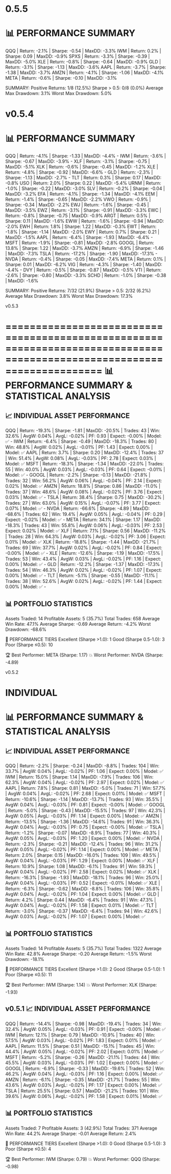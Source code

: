 0.5.5
====================================================================================================
📊 PERFORMANCE SUMMARY
====================================================================================================
   QQQ | Return:   -2.1% | Sharpe: -0.54 | MaxDD:   -3.3%
   IWM | Return:    0.2% | Sharpe:  0.09 | MaxDD:   -0.9%
  SPXS | Return:   -3.3% | Sharpe: -0.39 | MaxDD:   -5.0%
   XLE | Return:   -0.8% | Sharpe: -0.64 | MaxDD:   -0.9%
   GLD | Return:   -3.1% | Sharpe: -1.13 | MaxDD:   -3.6%
  AAPL | Return:   -3.7% | Sharpe: -1.38 | MaxDD:   -3.7%
  AMZN | Return:   -4.1% | Sharpe: -1.06 | MaxDD:   -4.1%
  META | Return:   -0.6% | Sharpe: -0.10 | MaxDD:   -3.1%

SUMMARY:
Positive Returns: 1/8 (12.5%)
Sharpe > 0.5: 0/8 (0.0%)
Average Max Drawdown: 3.1%
Worst Max Drawdown: 5.0%


v0.5.4
====================================================================================================
📊 PERFORMANCE SUMMARY
====================================================================================================
   QQQ | Return:   -4.1% | Sharpe: -1.33 | MaxDD:   -4.4% -
   IWM | Return:   -3.6% | Sharpe: -0.67 | MaxDD:   -3.9% -
   XLF | Return:   -3.1% | Sharpe: -0.75 | MaxDD:   -5.1% 
   XLK | Return:   -0.6% | Sharpe: -0.45 | MaxDD:   -1.2%
   XLE | Return:   -4.8% | Sharpe: -0.92 | MaxDD:   -6.6% -
   GLD | Return:   -2.3% | Sharpe: -1.13 | MaxDD:   -2.7% -
   TLT | Return:    0.3% | Sharpe:  0.17 | MaxDD:   -0.8%
   USO | Return:    2.0% | Sharpe:  0.22 | MaxDD:   -5.4%
  URNM | Return:   -1.0% | Sharpe: -0.22 | MaxDD:   -3.0%
   SLV | Return:   -0.2% | Sharpe: -0.04 | MaxDD:   -3.2%
   EFA | Return:   -4.1% | Sharpe: -1.34 | MaxDD:   -4.1%
   EEM | Return:   -1.4% | Sharpe: -0.65 | MaxDD:   -2.2%
   VWO | Return:   -0.9% | Sharpe: -0.34 | MaxDD:   -2.2%
   EWJ | Return:   -1.6% | Sharpe: -0.45 | MaxDD:   -3.5%
   EWZ | Return:   -3.1% | Sharpe: -0.91 | MaxDD:   -3.3%
   EWC | Return:   -0.8% | Sharpe: -0.75 | MaxDD:   -0.9%
  ARGT | Return:    0.5% | Sharpe:  0.11 | MaxDD:   -1.6%
   EWW | Return:   -1.6% | Sharpe: -0.94 | MaxDD:   -2.0%
   EWH | Return:    1.8% | Sharpe:  1.22 | MaxDD:   -0.3%
   EWT | Return:   -1.8% | Sharpe: -1.14 | MaxDD:   -2.0%
   EWY | Return:    0.7% | Sharpe:  0.21 | MaxDD:   -1.5%
  AAPL | Return:   -6.4% | Sharpe: -1.93 | MaxDD:   -6.4% -
  MSFT | Return:   -1.9% | Sharpe: -0.81 | MaxDD:   -2.8%
 GOOGL | Return:   13.8% | Sharpe:  1.22 | MaxDD:   -3.7%
  AMZN | Return:   -6.9% | Sharpe: -1.46 | MaxDD:   -7.3%
  TSLA | Return:  -17.2% | Sharpe: -1.90 | MaxDD:  -17.3% -
  NVDA | Return:   -0.4% | Sharpe: -0.05 | MaxDD:   -7.4%
  META | Return:    0.1% | Sharpe:  0.01 | MaxDD:   -6.2%
   VIG | Return:   -4.3% | Sharpe: -1.40 | MaxDD:   -4.4% -
   DVY | Return:   -0.5% | Sharpe: -0.87 | MaxDD:   -0.5%
   VTI | Return:   -2.6% | Sharpe: -0.80 | MaxDD:   -3.3%
  SCHD | Return:   -1.0% | Sharpe: -0.38 | MaxDD:   -1.6%

SUMMARY:
Positive Returns: 7/32 (21.9%)
Sharpe > 0.5: 2/32 (6.2%)
Average Max Drawdown: 3.8%
Worst Max Drawdown: 17.3%


v0.5.3

========================================================================================================================
📊 PERFORMANCE SUMMARY & STATISTICAL ANALYSIS
========================================================================================================================

📈 INDIVIDUAL ASSET PERFORMANCE
------------------------------------------------------------------------------------------------------------------------
   QQQ | Return:   -19.3% | Sharpe:  -1.81 | MaxDD:  -20.5% | Trades:  43 | Win:  32.6% | AvgW:  0.04% | AvgL:  -0.02% | PF:  0.93 | Expect:  -0.00% | Model: ✅ -
   IWM | Return:    -6.4% | Sharpe:  -0.49 | MaxDD:  -18.3% | Trades:  80 | Win:  48.8% | AvgW:  0.02% | AvgL:  -0.01% | PF:  1.43 | Expect:   0.00% | Model: ✅
  AAPL | Return:     3.7% | Sharpe:   0.20 | MaxDD:  -12.4% | Trades:  37 | Win:  51.4% | AvgW:  0.08% | AvgL:  -0.03% | PF:  2.78 | Expect:   0.03% | Model: ✅
  MSFT | Return:   -18.3% | Sharpe:  -1.34 | MaxDD:  -22.0% | Trades:  55 | Win:  40.0% | AvgW:  0.03% | AvgL:  -0.03% | PF:  0.64 | Expect:  -0.01% | Model: ✅ -
 GOOGL | Return:    -2.2% | Sharpe:  -0.13 | MaxDD:  -21.8% | Trades:  32 | Win:  56.2% | AvgW:  0.06% | AvgL:  -0.04% | PF:  2.14 | Expect:   0.02% | Model: ✅
  AMZN | Return:    18.8% | Sharpe:   0.86 | MaxDD:  -11.0% | Trades:  37 | Win:  48.6% | AvgW:  0.08% | AvgL:  -0.02% | PF:  3.76 | Expect:   0.03% | Model: ✅ -
  TSLA | Return:    38.4% | Sharpe:   0.75 | MaxDD:  -30.2% | Trades:  27 | Win:  63.0% | AvgW:  0.15% | AvgL:  -0.07% | PF:  3.77 | Expect:   0.07% | Model: ✅ -
  NVDA | Return:   -66.6% | Sharpe:  -4.89 | MaxDD:  -68.6% | Trades:  62 | Win:  19.4% | AvgW:  0.05% | AvgL:  -0.04% | PF:  0.29 | Expect:  -0.02% | Model: ✅ -
  META | Return:    34.1% | Sharpe:   1.17 | MaxDD:  -18.3% | Trades:  43 | Win:  55.8% | AvgW:  0.06% | AvgL:  -0.03% | PF:  2.53 | Expect:   0.02% | Model: ✅
   XLF | Return:     7.1% | Sharpe:   0.56 | MaxDD:  -11.2% | Trades:  28 | Win:  64.3% | AvgW:  0.03% | AvgL:  -0.02% | PF:  3.06 | Expect:   0.01% | Model: ✅
   XLK | Return:   -18.8% | Sharpe:  -1.44 | MaxDD:  -21.7% | Trades:  69 | Win:  37.7% | AvgW:  0.02% | AvgL:  -0.02% | PF:  0.84 | Expect:  -0.00% | Model: ✅ -
   XLE | Return:   -12.6% | Sharpe:  -1.19 | MaxDD:  -17.5% | Trades:  53 | Win:  43.4% | AvgW:  0.03% | AvgL:  -0.02% | PF:  1.16 | Expect:   0.00% | Model: ✅ -
   GLD | Return:   -12.2% | Sharpe:  -1.37 | MaxDD:  -17.3% | Trades:  54 | Win:  46.3% | AvgW:  0.02% | AvgL:  -0.02% | PF:  1.07 | Expect:   0.00% | Model: ✅ -
   TLT | Return:    -5.1% | Sharpe:  -0.55 | MaxDD:  -11.1% | Trades:  38 | Win:  52.6% | AvgW:  0.02% | AvgL:  -0.02% | PF:  1.44 | Expect:   0.00% | Model: ✅ -

📊 PORTFOLIO STATISTICS
------------------------------------------------------------
Assets Traded:         14
Profitable Assets:     5 (35.7%)
Total Trades:          658
Average Win Rate:      47.1%
Average Sharpe:        -0.69
Average Return:        -4.2%
Worst Drawdown:        -68.6%

🎯 PERFORMANCE TIERS
Excellent (Sharpe >1.0):   1
Good (Sharpe 0.5-1.0):     3
Poor (Sharpe ≤0.5):        10

🏆 Best Performer:         META (Sharpe: 1.17)
💥 Worst Performer:        NVDA (Sharpe: -4.89)

v0.5.2

INDIVIDUAL
========================================================================================================================
📊 PERFORMANCE SUMMARY & STATISTICAL ANALYSIS
========================================================================================================================

📈 INDIVIDUAL ASSET PERFORMANCE
------------------------------------------------------------------------------------------------------------------------
   QQQ | Return:    -2.2% | Sharpe:  -0.24 | MaxDD:   -8.8% | Trades: 104 | Win:  33.7% | AvgW:  0.04% | AvgL:  -0.02% | PF:  1.06 | Expect:   0.00% | Model: ✅
   IWM | Return:    15.0% | Sharpe:   1.14 | MaxDD:   -7.9% | Trades: 106 | Win:  62.3% | AvgW:  0.04% | AvgL:  -0.02% | PF:  2.97 | Expect:   0.02% | Model: ✅
  AAPL | Return:     7.8% | Sharpe:   0.81 | MaxDD:   -5.0% | Trades:  71 | Win:  57.7% | AvgW:  0.04% | AvgL:  -0.02% | PF:  2.68 | Expect:   0.01% | Model: ✅
  MSFT | Return:   -10.6% | Sharpe:  -1.14 | MaxDD:  -13.7% | Trades:  93 | Win:  35.5% | AvgW:  0.04% | AvgL:  -0.03% | PF:  0.81 | Expect:  -0.00% | Model: ✅
 GOOGL | Return:    -5.0% | Sharpe:  -0.43 | MaxDD:  -15.5% | Trades:  97 | Win:  42.3% | AvgW:  0.05% | AvgL:  -0.03% | PF:  1.14 | Expect:   0.00% | Model: ✅
  AMZN | Return:   -13.5% | Sharpe:  -1.36 | MaxDD:  -14.6% | Trades:  91 | Win:  36.3% | AvgW:  0.04% | AvgL:  -0.03% | PF:  0.75 | Expect:  -0.00% | Model: ✅
  TSLA | Return:    -1.2% | Sharpe:  -0.07 | MaxDD:   -8.9% | Trades:  77 | Win:  40.3% | AvgW:  0.05% | AvgL:  -0.03% | PF:  1.20 | Expect:   0.00% | Model: ✅
  NVDA | Return:    -2.3% | Sharpe:  -0.21 | MaxDD:  -12.4% | Trades:  96 | Win:  31.2% | AvgW:  0.05% | AvgL:  -0.02% | PF:  1.14 | Expect:   0.00% | Model: ✅
  META | Return:     2.0% | Sharpe:   0.15 | MaxDD:  -16.0% | Trades: 109 | Win:  49.5% | AvgW:  0.04% | AvgL:  -0.03% | PF:  1.29 | Expect:   0.00% | Model: ✅
   XLF | Return:    10.9% | Sharpe:   1.08 | MaxDD:   -6.1% | Trades:  91 | Win:  59.3% | AvgW:  0.04% | AvgL:  -0.02% | PF:  2.58 | Expect:   0.02% | Model: ✅
   XLK | Return:   -16.3% | Sharpe:  -1.93 | MaxDD:  -18.1% | Trades:  96 | Win:  25.0% | AvgW:  0.04% | AvgL:  -0.03% | PF:  0.52 | Expect:  -0.01% | Model: ✅
   XLE | Return:    -6.3% | Sharpe:  -0.62 | MaxDD:   -8.8% | Trades: 106 | Win:  35.8% | AvgW:  0.04% | AvgL:  -0.02% | PF:  1.04 | Expect:   0.00% | Model: ✅
   GLD | Return:     4.2% | Sharpe:   0.44 | MaxDD:   -6.4% | Trades:  91 | Win:  47.3% | AvgW:  0.04% | AvgL:  -0.02% | PF:  1.58 | Expect:   0.01% | Model: ✅
   TLT | Return:    -3.0% | Sharpe:  -0.37 | MaxDD:   -6.4% | Trades:  94 | Win:  42.6% | AvgW:  0.03% | AvgL:  -0.02% | PF:  1.07 | Expect:   0.00% | Model: ✅

📊 PORTFOLIO STATISTICS
------------------------------------------------------------
Assets Traded:         14
Profitable Assets:     5 (35.7%)
Total Trades:          1322
Average Win Rate:      42.8%
Average Sharpe:        -0.20
Average Return:        -1.5%
Worst Drawdown:        -18.1%

🎯 PERFORMANCE TIERS
Excellent (Sharpe >1.0):   2
Good (Sharpe 0.5-1.0):     1
Poor (Sharpe ≤0.5):        11

🏆 Best Performer:         IWM (Sharpe: 1.14)
💥 Worst Performer:        XLK (Sharpe: -1.93)


v0.5.1
📈 INDIVIDUAL ASSET PERFORMANCE
------------------------------------------------------------------------------------------------------------------------
   QQQ | Return:   -14.4% | Sharpe:  -0.98 | MaxDD:  -19.4% | Trades:  34 | Win:  32.4% | AvgW:  0.05% | AvgL:  -0.03% | PF:  0.91 | Expect:  -0.00% | Model: ✅
   IWM | Return:    12.1% | Sharpe:   0.79 | MaxDD:  -10.9% | Trades:  40 | Win:  57.5% | AvgW:  0.03% | AvgL:  -0.02% | PF:  1.83 | Expect:   0.01% | Model: ✅
  AAPL | Return:    11.5% | Sharpe:   0.51 | MaxDD:  -15.1% | Trades:  45 | Win:  44.4% | AvgW:  0.05% | AvgL:  -0.02% | PF:  2.02 | Expect:   0.01% | Model: ✅
  MSFT | Return:    -5.2% | Sharpe:  -0.26 | MaxDD:  -21.1% | Trades:  44 | Win:  45.5% | AvgW:  0.03% | AvgL:  -0.03% | PF:  1.02 | Expect:   0.00% | Model: ✅
 GOOGL | Return:    -6.9% | Sharpe:  -0.33 | MaxDD:  -19.6% | Trades:  52 | Win:  46.2% | AvgW:  0.04% | AvgL:  -0.03% | PF:  1.16 | Expect:   0.00% | Model: ✅
  AMZN | Return:    -6.1% | Sharpe:  -0.35 | MaxDD:  -21.7% | Trades:  55 | Win:  43.6% | AvgW:  0.03% | AvgL:  -0.02% | PF:  1.17 | Expect:   0.00% | Model: ✅
  TSLA | Return:    25.5% | Sharpe:   0.57 | MaxDD:  -21.2% | Trades: 101 | Win:  39.6% | AvgW:  0.06% | AvgL:  -0.02% | PF:  1.58 | Expect:   0.01% | Model: ✅

📊 PORTFOLIO STATISTICS
------------------------------------------------------------
Assets Traded:         7
Profitable Assets:     3 (42.9%)
Total Trades:          371
Average Win Rate:      44.2%
Average Sharpe:        -0.01
Average Return:        2.4%

🎯 PERFORMANCE TIERS
Excellent (Sharpe >1.0):   0
Good (Sharpe 0.5-1.0):     3
Poor (Sharpe ≤0.5):        4

🏆 Best Performer:         IWM (Sharpe: 0.79)
💥 Worst Performer:        QQQ (Sharpe: -0.98)


